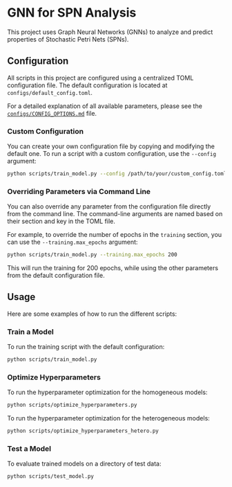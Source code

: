 # GNN for SPN Analysis

This project uses Graph Neural Networks (GNNs) to analyze and predict properties of Stochastic Petri Nets (SPNs).

## Configuration

All scripts in this project are configured using a centralized TOML configuration file. The default configuration is located at `configs/default_config.toml`.

For a detailed explanation of all available parameters, please see the [`configs/CONFIG_OPTIONS.md`](configs/CONFIG_OPTIONS.md) file.

### Custom Configuration

You can create your own configuration file by copying and modifying the default one. To run a script with a custom configuration, use the `--config` argument:

```bash
python scripts/train_model.py --config /path/to/your/custom_config.toml
```

### Overriding Parameters via Command Line

You can also override any parameter from the configuration file directly from the command line. The command-line arguments are named based on their section and key in the TOML file.

For example, to override the number of epochs in the `training` section, you can use the `--training.max_epochs` argument:

```bash
python scripts/train_model.py --training.max_epochs 200
```

This will run the training for 200 epochs, while using the other parameters from the default configuration file.

## Usage

Here are some examples of how to run the different scripts:

### Train a Model

To run the training script with the default configuration:
```bash
python scripts/train_model.py
```

### Optimize Hyperparameters

To run the hyperparameter optimization for the homogeneous models:
```bash
python scripts/optimize_hyperparameters.py
```

To run the hyperparameter optimization for the heterogeneous models:
```bash
python scripts/optimize_hyperparameters_hetero.py
```

### Test a Model

To evaluate trained models on a directory of test data:
```bash
python scripts/test_model.py
```
